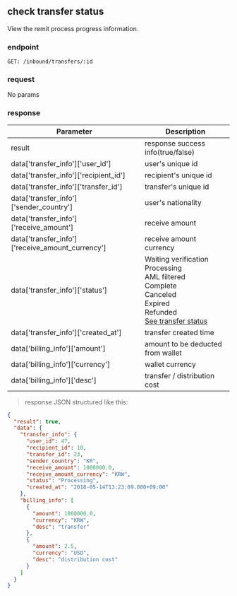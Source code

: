 ## check transfer status

View the remit process progress information.

### endpoint
<code>GET: /inbound/transfers/:id</code>

### request
No params

### response
Parameter | Description
--------- | -----------
result | response success info(true/false)
data['transfer_info']['user_id'] | user's unique id
data['transfer_info']['recipient_id'] | recipient's unique id
data['transfer_info']['transfer_id'] | transfer's unique id
data['transfer_info']['sender_country'] | user's nationality
data['transfer_info']['receive_amount'] | receive amount
data['transfer_info']['receive_amount_currency'] | receive amount currency
data['transfer_info']['status'] | Waiting verification<br/> Processing<br/> AML filtered<br/> Complete<br/> Canceled<br/> Expired<br/> Refunded<br/><a href="#3-transfer-status">See transfer status</a>
data['transfer_info']['created_at'] | transfer created time
data['billing_info']['amount'] | amount to be deducted from wallet
data['billing_info']['currency'] | wallet currency
data['billing_info']['desc'] | transfer / distribution cost

> response JSON structured like this:

```json
{
  "result": true,
  "data": {
    "transfer_info": {
      "user_id": 47,
      "recipient_id": 10,
      "transfer_id": 23,
      "sender_country": "KR",
      "receive_amount": 1000000.0,
      "receive_amount_currency": "KRW",
      "status": "Processing",
      "created_at": "2018-05-14T13:23:09.000+09:00"
    },
    "billing_info": [
      {
        "amount": 1000000.0,
        "currency": "KRW",
        "desc": "transfer"
      },
      {
        "amount": 2.5,
        "currency": "USD",
        "desc": "distribution cost"
      }
    ]
  }
}
```
